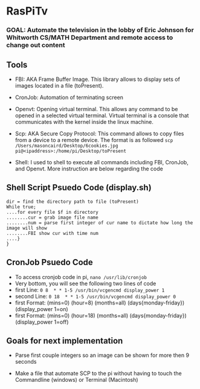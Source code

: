 # RasPiTv

### GOAL: Automate the television in the lobby of Eric Johnson for Whitworth CS/MATH Department and remote access to change out content

## Tools
- FBI: AKA Frame Buffer Image. This library allows to display sets of images located in a file (toPresent).  

- CronJob: Automation of terminating screen

- Openvt: Opening virtual terminal. This allows any command to be opened in a selected virtual terminal. Virtual terminal is a console that communicates with the kernel inside the linux machine. 

- Scp: AKA Secure Copy Protocol: This command allows to copy files from a device to a remote device. The format is as followed `scp /Users/masoncaird/Desktop/6cookies.jpg pi@<ipaddress>:/home/pi/Desktop/toPresent`

- Shell: I used to shell to execute all commands including FBI, CronJob, and Openvt. More instruction are below regarding the code

## Shell Script Psuedo Code (display.sh)
`dir = find the directory path to file (toPresent)` <br/>
`While true; `<br/>
`....for every file $f in directory`<br/>
`........cur = grab image file name`<br/>
`........num = parse first integer of cur name to dictate how long the image will show`<br/>
`........FBI show cur with time num`<br/>
`....}`<br/>
`}`<br/>

## CronJob Psuedo Code
- To access cronjob code in pi, ```nano /usr/lib/cronjob```
- Very bottom, you will see the following two lines of code
- first Line: `0 8  * * 1-5 /usr/bin/vcgencmd display_power 1`
- second Line: `0 18  * * 1-5 /usr/bin/vcgencmd display_power 0`
- first Format: (mins=0) (hour=8) (months=all) (days{monday-friday}) <directory to source file of output> (display_power 1=on)
- first Format: (mins=0) (hour=18) (months=all) (days{monday-friday}) <directory to source file of output> (display_power 1=off)
  
## Goals for next implementation
- Parse first couple integers so an image can be shown for more then 9 seconds

- Make a file that automate SCP to the pi without having to touch the Commandline (windows) or Terminal (Macintosh)
